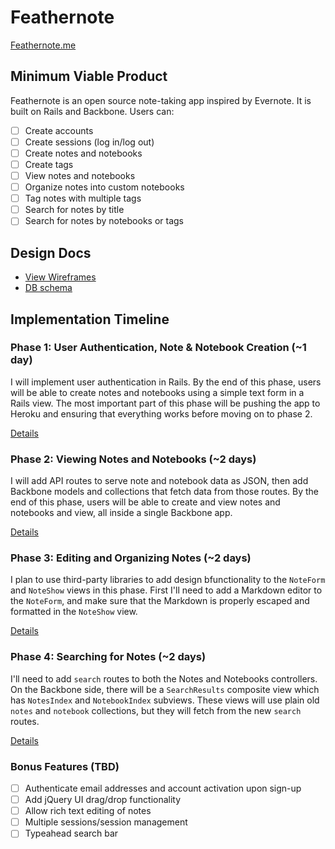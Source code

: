 # Feathernote

[Feathernote.me][link]

[link]: http://www.feathernote.me/ 

## Minimum Viable Product
Feathernote is an open source note-taking app inspired by Evernote. It is built on Rails and Backbone. Users can:

<!-- This is a Markdown checklist. Use it to keep track of your progress! -->

- [ ] Create accounts
- [ ] Create sessions (log in/log out)
- [ ] Create notes and notebooks
- [ ] Create tags
- [ ] View notes and notebooks
- [ ] Organize notes into custom notebooks
- [ ] Tag notes with multiple tags
- [ ] Search for notes by title
- [ ] Search for notes by notebooks or tags

## Design Docs
* [View Wireframes][views]
* [DB schema][schema]

[views]: ./docs/views.md
[schema]: ./docs/schema.md

## Implementation Timeline

### Phase 1: User Authentication, Note & Notebook Creation (~1 day)
I will implement user authentication in Rails. By the end of this phase, users will be able to create notes and notebooks using
a simple text form in a Rails view. The most important part of this phase will
be pushing the app to Heroku and ensuring that everything works before moving on
to phase 2.

[Details][phase-one]

### Phase 2: Viewing Notes and Notebooks (~2 days)
I will add API routes to serve note and notebook data as JSON, then add Backbone
models and collections that fetch data from those routes. By the end of this
phase, users will be able to create and view notes and notebooks and view, all
inside a single Backbone app.

[Details][phase-two]

### Phase 3: Editing and Organizing Notes (~2 days)
I plan to use third-party libraries to add design bfunctionality to the `NoteForm` and
`NoteShow` views in this phase. First I'll need to add a Markdown editor to the
`NoteForm`, and make sure that the Markdown is properly escaped and formatted in
the `NoteShow` view.

[Details][phase-three]

### Phase 4: Searching for Notes (~2 days)
I'll need to add `search` routes to both the Notes and Notebooks controllers. On the
Backbone side, there will be a `SearchResults` composite view which has `NotesIndex`
and `NotebookIndex` subviews. These views will use plain old `notes` and `notebook` collections, but they will fetch from the new `search` routes.

[Details][phase-four]

### Bonus Features (TBD)
- [ ] Authenticate email addresses and account activation upon sign-up
- [ ] Add jQuery UI drag/drop functionality
- [ ] Allow rich text editing of notes
- [ ] Multiple sessions/session management
- [ ] Typeahead search bar

[phase-one]: ./docs/phases/phase1.md
[phase-two]: ./docs/phases/phase2.md
[phase-three]: ./docs/phases/phase3.md
[phase-four]: ./docs/phases/phase4.md
[phase-five]: ./docs/phases/phase5.md
